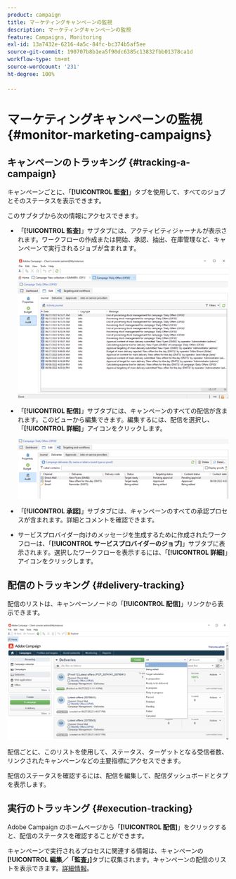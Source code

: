 ```yaml
---
product: campaign
title: マーケティングキャンペーンの監視
description: マーケティングキャンペーンの監視
feature: Campaigns, Monitoring
exl-id: 13a7432e-6216-4a5c-84fc-bc374b5af5ee
source-git-commit: 190707b8b1ea5f90dc6385c13832fbb01378ca1d
workflow-type: tm+mt
source-wordcount: '231'
ht-degree: 100%

---
```


# マーケティングキャンペーンの監視 {#monitor-marketing-campaigns}

## キャンペーンのトラッキング {#tracking-a-campaign}

キャンペーンごとに、「**[!UICONTROL 監査]**」タブを使用して、すべてのジョブとそのステータスを表示できます。

このサブタブから次の情報にアクセスできます。

* 「**[!UICONTROL 監査]**」サブタブには、アクティビティジャーナルが表示されます。ワークフローの作成または開始、承認、抽出、在庫管理など、キャンペーンで実行されるジョブが含まれます。

   ![](assets/campaign-audit-tab.png)

* 「**[!UICONTROL 配信]**」サブタブには、キャンペーンのすべての配信が含まれます。このビューから編集できます。編集するには、配信を選択し、「**[!UICONTROL 詳細]**」アイコンをクリックします。

   ![](assets/campaign-delivery-tab.png)

* 「**[!UICONTROL 承認]**」サブタブには、キャンペーンのすべての承認プロセスが含まれます。詳細とコメントを確認できます。

* サービスプロバイダー向けのメッセージを生成するために作成されたワークフローは、「**[!UICONTROL サービスプロバイダーのジョブ]**」サブタブに表示されます。選択したワークフローを表示するには、「**[!UICONTROL 詳細]**」アイコンをクリックします。

## 配信のトラッキング {#delivery-tracking}

配信のリストは、キャンペーンノードの「**[!UICONTROL 配信]**」リンクから表示できます。

![](assets/filter-deliveries-from-homepage.png)

配信ごとに、このリストを使用して、ステータス、ターゲットとなる受信者数、リンクされたキャンペーンなどの主要指標にアクセスできます。

配信のステータスを確認するには、配信を編集して、配信ダッシュボードとタブを表示します。

<!--
>[!NOTE]
>
>Information concerning delivery details is available in [this section](../../delivery/using/about-message-tracking.md) section.
-->

## 実行のトラッキング {#execution-tracking}

Adobe Campaign のホームページから「**[!UICONTROL 配信]**」をクリックすると、配信のステータスを確認することができます。

キャンペーンで実行されるプロセスに関連する情報は、キャンペーンの&#x200B;**[!UICONTROL 編集／「監査」]**&#x200B;タブに収集されます。キャンペーンの配信のリストを表示できます。[詳細情報](#tracking-a-campaign)。
